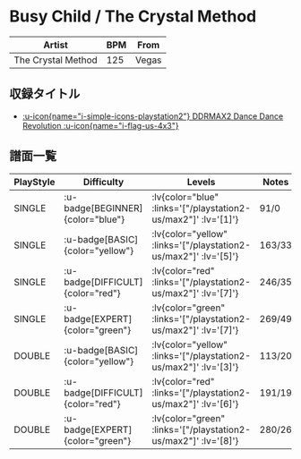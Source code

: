 # Busy Child / The Crystal Method

|Artist|BPM|From|
|------|---|----|
|The Crystal Method|125|Vegas|

## 収録タイトル

- [ :u-icon{name="i-simple-icons-playstation2"} DDRMAX2 Dance Dance Revolution :u-icon{name="i-flag-us-4x3"} ](/playstation2-us/max2)

## 譜面一覧

|PlayStyle|Difficulty|Levels|Notes|Movie|
|---------|----------|------|-----|-----|
|SINGLE| :u-badge[BEGINNER]{color="blue"} | :lv{color="blue" :links='["/playstation2-us/max2"]' :lv='[1]'} |91/0||
|SINGLE| :u-badge[BASIC]{color="yellow"} | :lv{color="yellow" :links='["/playstation2-us/max2"]' :lv='[5]'} |163/33||
|SINGLE| :u-badge[DIFFICULT]{color="red"} | :lv{color="red" :links='["/playstation2-us/max2"]' :lv='[7]'} |246/35||
|SINGLE| :u-badge[EXPERT]{color="green"} | :lv{color="green" :links='["/playstation2-us/max2"]' :lv='[7]'} |269/49||
|DOUBLE| :u-badge[BASIC]{color="yellow"} | :lv{color="yellow" :links='["/playstation2-us/max2"]' :lv='[3]'} |113/20||
|DOUBLE| :u-badge[DIFFICULT]{color="red"} | :lv{color="red" :links='["/playstation2-us/max2"]' :lv='[6]'} |191/19||
|DOUBLE| :u-badge[EXPERT]{color="green"} | :lv{color="green" :links='["/playstation2-us/max2"]' :lv='[8]'} |280/26||
